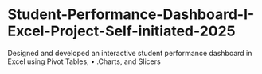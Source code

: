 # Student-Performance-Dashboard-I-Excel-Project-Self-initiated-2025
Designed and developed an interactive student performance dashboard in Excel using Pivot Tables, • .Charts, and Slicers
